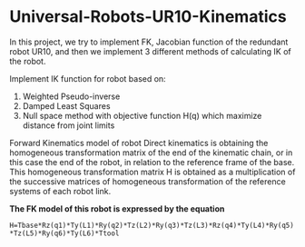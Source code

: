 # Universal-Robots-UR10-Kinematics

In this project, we try to implement FK, Jacobian function of the redundant robot UR10, and then we implement 3 different methods of calculating IK of the robot. 

Implement IK function for robot based on:
1. Weighted Pseudo-inverse
2. Damped Least Squares
3. Null space method with objective function H(q) which maximize distance from joint limits

Forward Kinematics model of robot
Direct kinematics is obtaining the homogeneous transformation matrix of the end of the kinematic chain, or in this case the end of the robot, in relation to the reference frame of the base. This homogeneous transformation matrix H is obtained as a multiplication of the successive matrices of homogeneous transformation of the reference systems of each robot link.

**The FK model of this robot is expressed by the equation**

`H=Tbase*Rz(q1)*Ty(L1)*Ry(q2)*Tz(L2)*Ry(q3)*Tz(L3)*Rz(q4)*Ty(L4)*Ry(q5)*Tz(L5)*Ry(q6)*Ty(L6)*Ttool`


